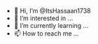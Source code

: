 - 👋 Hi, I’m @ItsHassaan1738
- 👀 I’m interested in ...
- 🌱 I’m currently learning ...
- 📫 How to reach me ...

<!---
ItsHassaan1738/ItsHassaan1738 is a ✨ special ✨ repository because its `README.md` (this file) appears on your GitHub profile.
You can click the Preview link to take a look at your changes.
--->
